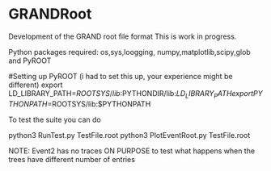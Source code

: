 # GRANDRoot
Development of the GRAND root file format
This is work in progress. 

Python packages required: os,sys,loogging, numpy,matplotlib,scipy,glob and PyROOT 

#Setting up PyROOT (i had to set this up, your experience might be different)
export LD_LIBRARY_PATH=$ROOTSYS/lib:$PYTHONDIR/lib:$LD_LIBRARY_PATH
export PYTHONPATH=$ROOTSYS/lib:$PYTHONPATH

To test the suite you can do

python3 RunTest.py TestFile.root
python3 PlotEventRoot.py TestFile.root

NOTE: Event2 has no traces ON PURPOSE to test what happens when the trees have different number of entries
